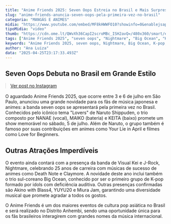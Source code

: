 ```yaml
---
title: "Anime Friends 2025: Seven Oops Estreia no Brasil e Mais Surpresas Musicais"
slug: "anime-friends-anuncia-seven-oops-pela-primeira-vez-no-brasil"
categoria: "MANGÁS E ANIMES"
midia: "https://www.youtube.com/embed/MF8kHWWFO10?showinfo=0&enablejsapi=1"
tipoMidia: "video"
thumb: "https://cdn.ome.lt/QWvXh36CapI2scroMBc_ISH2avQ=/480x360/smart/extras/conteudos/DSCF0447_Original-1024x768.png"
tags: ["Anime Friends 2025", "seven oops", "Nightmare", "Big Ocean", "K-pop", "J-Rock", "Visual Kei", "música japonesa", "cultura pop asiática", "animes"]
keywords: "Anime Friends 2025, seven oops, Nightmare, Big Ocean, K-pop, J-Rock, Visual Kei, música japonesa, cultura pop asiática, animes"
author: "Ana Luiza"
data: "2025-04-25T23:17:33.493Z"
---
```


## Seven Oops Debuta no Brasil em Grande Estilo

<blockquote class="instagram-media" data-instgrm-permalink="https://www.instagram.com/p/DI4rIHiSw-m/" data-instgrm-version="14" style="width:100%; max-width:540px; margin:1rem auto;"><a href="https://www.instagram.com/p/DI4rIHiSw-m/">Ver post no Instagram</a></blockquote>

O aguardado Anime Friends 2025, que ocorre entre 3 e 6 de julho em São Paulo, anunciou uma grande novidade para os fãs de música japonesa e animes: a banda seven oops se apresentará pela primeira vez no Brasil. Conhecidos pelo icônico tema "Lovers" de Naruto Shippuden, o trio composto por NANAE (vocal), MAIKO (bateria) e KEITA (baixo) promete um show memorável no sábado, 5 de julho. Além de Naruto, o grupo também é famoso por suas contribuições em animes como Your Lie in April e filmes como Love for Beginners.

## Outras Atrações Imperdíveis

O evento ainda contará com a presença da banda de Visual Kei e J-Rock, Nightmare, celebrando 25 anos de carreira com músicas de sucesso de animes como Death Note e Claymore. A novidade deste ano inclui também o trio sul-coreano Big Ocean, conhecido por ser o primeiro grupo de K-pop formado por idols com deficiência auditiva. Outras presenças confirmadas são Akino with Blass4, YUYU20 e Miura Jam, garantindo uma diversidade musical que promete agradar a todos os gostos.

O Anime Friends é um dos maiores eventos de cultura pop asiática no Brasil e será realizado no Distrito Anhembi, sendo uma oportunidade única para os fãs brasileiros interagirem com grandes nomes da música internacional.